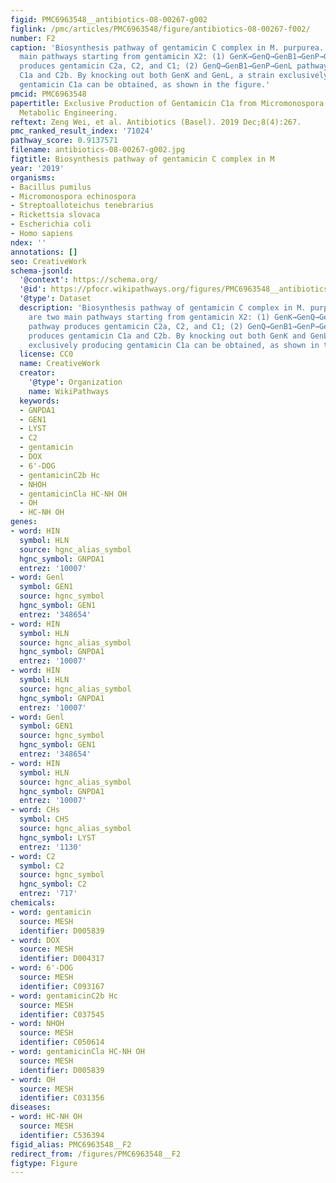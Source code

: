 ```yaml
---
figid: PMC6963548__antibiotics-08-00267-g002
figlink: /pmc/articles/PMC6963548/figure/antibiotics-08-00267-f002/
number: F2
caption: 'Biosynthesis pathway of gentamicin C complex in M. purpurea. There are two
  main pathways starting from gentamicin X2: (1) GenK→GenQ→GenB1→GenP→GenB2→GenL pathway
  produces gentamicin C2a, C2, and C1; (2) GenQ→GenB1→GenP→GenL pathway produces gentamicin
  C1a and C2b. By knocking out both GenK and GenL, a strain exclusively producing
  gentamicin C1a can be obtained, as shown in the figure.'
pmcid: PMC6963548
papertitle: Exclusive Production of Gentamicin C1a from Micromonospora purpurea by
  Metabolic Engineering.
reftext: Zeng Wei, et al. Antibiotics (Basel). 2019 Dec;8(4):267.
pmc_ranked_result_index: '71024'
pathway_score: 0.9137571
filename: antibiotics-08-00267-g002.jpg
figtitle: Biosynthesis pathway of gentamicin C complex in M
year: '2019'
organisms:
- Bacillus pumilus
- Micromonospora echinospora
- Streptoalloteichus tenebrarius
- Rickettsia slovaca
- Escherichia coli
- Homo sapiens
ndex: ''
annotations: []
seo: CreativeWork
schema-jsonld:
  '@context': https://schema.org/
  '@id': https://pfocr.wikipathways.org/figures/PMC6963548__antibiotics-08-00267-g002.html
  '@type': Dataset
  description: 'Biosynthesis pathway of gentamicin C complex in M. purpurea. There
    are two main pathways starting from gentamicin X2: (1) GenK→GenQ→GenB1→GenP→GenB2→GenL
    pathway produces gentamicin C2a, C2, and C1; (2) GenQ→GenB1→GenP→GenL pathway
    produces gentamicin C1a and C2b. By knocking out both GenK and GenL, a strain
    exclusively producing gentamicin C1a can be obtained, as shown in the figure.'
  license: CC0
  name: CreativeWork
  creator:
    '@type': Organization
    name: WikiPathways
  keywords:
  - GNPDA1
  - GEN1
  - LYST
  - C2
  - gentamicin
  - DOX
  - 6'-DOG
  - gentamicinC2b Hc
  - NHOH
  - gentamicinCla HC-NH OH
  - OH
  - HC-NH OH
genes:
- word: HIN
  symbol: HLN
  source: hgnc_alias_symbol
  hgnc_symbol: GNPDA1
  entrez: '10007'
- word: Genl
  symbol: GEN1
  source: hgnc_symbol
  hgnc_symbol: GEN1
  entrez: '348654'
- word: HIN
  symbol: HLN
  source: hgnc_alias_symbol
  hgnc_symbol: GNPDA1
  entrez: '10007'
- word: HIN
  symbol: HLN
  source: hgnc_alias_symbol
  hgnc_symbol: GNPDA1
  entrez: '10007'
- word: Genl
  symbol: GEN1
  source: hgnc_symbol
  hgnc_symbol: GEN1
  entrez: '348654'
- word: HIN
  symbol: HLN
  source: hgnc_alias_symbol
  hgnc_symbol: GNPDA1
  entrez: '10007'
- word: CHs
  symbol: CHS
  source: hgnc_alias_symbol
  hgnc_symbol: LYST
  entrez: '1130'
- word: C2
  symbol: C2
  source: hgnc_symbol
  hgnc_symbol: C2
  entrez: '717'
chemicals:
- word: gentamicin
  source: MESH
  identifier: D005839
- word: DOX
  source: MESH
  identifier: D004317
- word: 6'-DOG
  source: MESH
  identifier: C093167
- word: gentamicinC2b Hc
  source: MESH
  identifier: C037545
- word: NHOH
  source: MESH
  identifier: C050614
- word: gentamicinCla HC-NH OH
  source: MESH
  identifier: D005839
- word: OH
  source: MESH
  identifier: C031356
diseases:
- word: HC-NH OH
  source: MESH
  identifier: C536394
figid_alias: PMC6963548__F2
redirect_from: /figures/PMC6963548__F2
figtype: Figure
---
```

